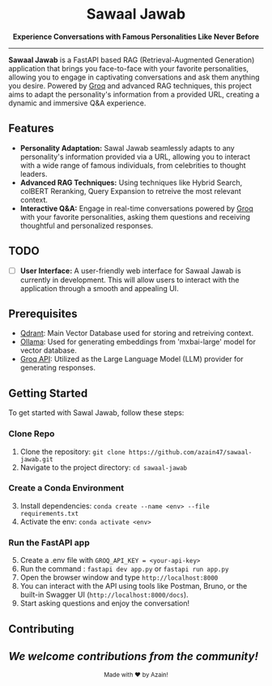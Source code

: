 <div align="center">
  <h1>Sawaal Jawab</h1>
  <p>
    <b>Experience Conversations with Famous Personalities Like Never Before</b>
  </p>
</div>

---

**Sawaal Jawab** is a FastAPI based RAG (Retrieval-Augmented Generation) application that brings you face-to-face with your favorite personalities, allowing you to engage in captivating conversations and ask them anything you desire. Powered by [Groq](https://groq.com/) and advanced RAG techniques, this project aims to adapt the personality's information from a provided URL, creating a dynamic and immersive Q&A experience.

## Features

- **Personality Adaptation:** Sawal Jawab seamlessly adapts to any personality's information provided via a URL, allowing you to interact with a wide range of famous individuals, from celebrities to thought leaders.
- **Advanced RAG Techniques:** Using techniques like Hybrid Search, colBERT Reranking, Query Expansion to retreive the most relevant context.   
- **Interactive Q&A:** Engage in real-time conversations powered by [Groq](https://groq.com/) with your favorite personalities, asking them questions and receiving thoughtful and personalized responses.

## TODO

- [ ] **User Interface:** A user-friendly web interface for Sawaal Jawab is currently in development. This will allow users to interact with the application through a smooth and appealing UI.

## Prerequisites
- [Qdrant](https://qdrant.tech/): Main Vector Database used for storing and retreiving context.
- [Ollama](https://ollama.com/): Used for generating embeddings from 'mxbai-large' model for vector database.
- [Groq API](https://groq.com/): Utilized as the Large Language Model (LLM) provider for generating responses.

## Getting Started

To get started with Sawal Jawab, follow these steps:

### Clone Repo
1. Clone the repository: `git clone https://github.com/azain47/sawaal-jawab.git`
2. Navigate to the project directory: `cd sawaal-jawab`
### Create a Conda Environment
3. Install dependencies: `conda create --name <env> --file requirements.txt`
4. Activate the env: `conda activate <env>`
### Run the FastAPI app
5. Create a .env file with `GROQ_API_KEY = <your-api-key>`
6. Run the command : `fastapi dev app.py` or `fastapi run app.py`
7. Open the browser window and type `http://localhost:8000`
8. You can interact with the API using tools like Postman, Bruno, or the built-in Swagger UI (`http://localhost:8000/docs`).
9. Start asking questions and enjoy the conversation!

## Contributing

*We welcome contributions from the community!*
---

<div align="center">
  <sub>Made with ❤️ by Azain!</sub>
</div>
